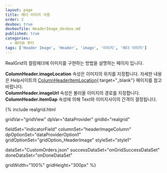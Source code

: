 ```yaml
---
layout: page
title: 헤더 이미지 사용
order: 2
devbox: true
devboxfile: HeaderImage_devbox.md
published: true
categories:
  - 헤더와 푸터
tags: ['Header Image', 'Header', 'image', '이미지', '헤더 이미지']
---
```


RealGrid의 컬럼헤더에 이미지를 구현하는 방법을 설명하는 페이지 입니다.

**ColumnHeader.imageLocation** 속성은 이미지의 위치를 지정합니다.   자세한 내용은 Help사이트의 [ColumnHeaderItemLocation](http://help.realgrid.com/api/types/ColumnHeaderItemLocation/){:target="_blank"} 페이지를 참고바랍니다.  
**ColumnHeader.imageUrl** 속성은 불러올 이미지의 경로를 지정합니다.  
**ColumnHeader.itemGap** 속성에 의해 Text와 이미지사이의 간격이 결정됩니다.  

<script>
  var onGridSuccessDataSet = function(data, textStatus, jqXHR) {
    dataProvider.setRows(data);
  }
  var onDoneDataSet = function() {

  }
</script>

{% include realgrid.html

  gridVar="gridView"
  dpVar="dataProvider"
  gridId="realgrid"

  fieldSet="indicatorField"
  columnSet="headerImageColumn"
  dpOptionSet="dataProviderOption1"
  gridOptionSet="gridOption_HeaderImage"
  styleSet="style1"

  dataSet="CustomOrders.json"
  successDataSet="onGridSuccessDataSet"
  doneDataSet="onDoneDataSet"

  gridWidth="100%"
  gridHeight="300px" %}
